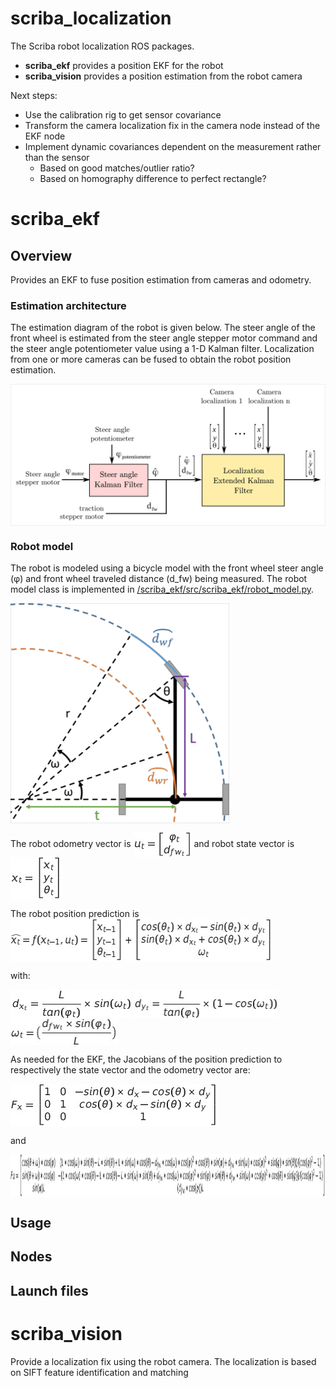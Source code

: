 # scriba_localization
The Scriba robot localization ROS packages.

- **scriba_ekf** provides a position EKF for the robot
- **scriba_vision** provides a position estimation from the robot camera

Next steps:
- Use the calibration rig to get sensor covariance
- Transform the camera localization fix in the camera node instead of the EKF node
- Implement dynamic covariances dependent on the measurement rather than the sensor
  - Based on good matches/outlier ratio?
  - Based on homography difference to perfect rectangle?


# scriba_ekf

## Overview
Provides an EKF to fuse position estimation from cameras and odometry.

### Estimation architecture
The estimation diagram of the robot is given below. The steer angle of the front wheel is estimated from the steer angle stepper motor command and the steer angle potentiometer value using a 1-D Kalman filter. Localization from one or more cameras can be fused to obtain the robot position estimation.

<img src="/documentation/pictures/ekf_diagram.png" align="center" width="800"/>

### Robot model

The robot is modeled using a bicycle model with the front wheel steer angle (φ) and front wheel traveled distance (d_fw) being measured. The robot model class is implemented in [/scriba_ekf/src/scriba_ekf/robot_model.py](/scriba_ekf/src/scriba_ekf/robot_model.py).

<img src="/documentation/pictures/scriba_robot_model.png" align="center" width="350"/>

The robot odometry vector is <img src="/documentation/formulas/u.png" align="center" border="0" alt="u_{t} =  \begin{bmatrix} \varphi_{t} \\ d_{fw_{t}} \end{bmatrix} " width="93" height="40" /> and robot state vector is <img src="/documentation/formulas/x.png" align="center" border="0" alt="x_{t} =  \begin{bmatrix} x_{t} \\ y_{t} \\ \theta_{t} \end{bmatrix} " width="83" height="68" />

The robot position prediction is <img src="/documentation/formulas/f.png" align="center" border="0" alt="\widehat{x_{t}}  = f(x_{t-1}, u_t) =  \begin{bmatrix}x_{t-1} \\y_{t-1} \\  \theta_{t-1}  \end{bmatrix} +  \begin{bmatrix}cos( \theta_{t} )\times d_{x_{t}} - sin(\theta_{t})\times d_{y_{t}} \\sin(\theta_{t})\times d_{x_{t}} +  cos( \theta_{t} )\times d_{y_{t}}\\  \omega_{t} \end{bmatrix}" width="420" height="68" />

with:

<img src="/documentation/formulas/dx.png" align="center" border="0" alt="d_{x_{t}} =  \frac{L}{tan(\varphi_{t})} \times sin(\omega_{t})" width="194" height="46" />

<img src="/documentation/formulas/dy.png" align="center" border="0" alt="d_{y_{t}} =  \frac{L}{tan(\varphi_{t})} \times (1-cos(\omega_{t}))" width="230" height="46" />

<img src="/documentation/formulas/omega.png" align="center" border="0" alt="\omega_{t} = \big( \frac {d_{fw_{t}}\times sin(\varphi_{t})}{L} \big)" width="172" height="43" />

As needed for the EKF, the Jacobians of the position prediction to respectively the state vector and the odometry vector are:

<img src="/documentation/formulas/Fx.png" align="center" border="0" alt="F_{x} =  \begin{bmatrix}1 & 0 & -sin(\theta)\times d_{x} - cos(\theta)\times d_{y} \\0 & 1 & cos(\theta)\times d_{x} -  sin(\theta)\times d_{y} \\ 0 & 0 & 1\end{bmatrix} " width="333" height="68" />

and

<img src="/documentation/formulas/Fu.png" align="center" border="0" alt="Fu =  \begin{bmatrix}cos(\theta + \omega)*cos(\varphi) & (L*cos(\omega)*sin(\theta) - L*sin(\theta) + L*sin(\omega)*cos(\theta) - d_{fw}*cos(\omega)*cos(\varphi)^2*cos(\theta)*sin(\varphi) + d_{fw}*sin(\omega)*cos(\varphi)^2*sin(\varphi)*sin(\theta))/(cos(\varphi)^2 - 1)\\sin(\theta + \omega)*cos(\varphi) &-(L*cos(\omega)*cos(\theta) - L*cos(\theta) - L*sin(\omega)*sin(\theta) + d_{fw}*cos(\omega)*cos(\varphi)^2*sin(\varphi)*sin(\theta) + d_{fw}*sin(\omega)*cos(\varphi)^2*cos(\theta)*sin(\varphi))/(cos(\varphi)^2 - 1)\\\fraq{sin(\varphi)}{L}&\fraq{(d_{fw}*cos(\varphi))}{L} \end{bmatrix} " width="1544" height="68" />


## Usage

## Nodes

## Launch files


# scriba_vision
Provide a localization fix using the robot camera. The localization is based on SIFT feature identification and matching
